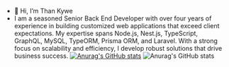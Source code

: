 - 👋 Hi, I’m Than Kywe
- I am a seasoned Senior Back End Developer with over four years of experience in building customized web applications that exceed client expectations. My expertise spans Node.js, Nest.js, TypeScript, GraphQL, MySQL, TypeORM, Prisma ORM, and Laravel. With a strong focus on scalability and efficiency, I develop robust solutions that drive business success.
[![Anurag's GitHub stats](https://github-readme-stats.vercel.app/api?username=Than890)](https://github.com/Than890/github-readme-stats)
![Anurag's GitHub stats](https://github-readme-stats.vercel.app/api?username=Than890&show_icons=true)
